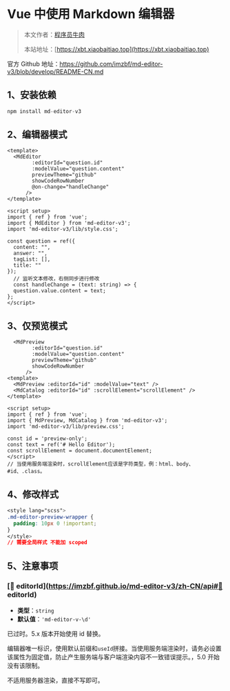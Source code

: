 # Vue 中使用 Markdown 编辑器

> 本文作者：[程序员牛肉](https://github.com/luoye6)
>
> 本站地址：[https://xbt.xiaobaitiao.top](https://xbt.xiaobaitiao.top)

官方 Github 地址：https://github.com/imzbf/md-editor-v3/blob/develop/README-CN.md



## 1、安装依赖

```java
npm install md-editor-v3
```

## 2、编辑器模式

```vue
<template>
  <MdEditor
        :editorId="question.id" 
        :modelValue="question.content"
        previewTheme="github"
        showCodeRowNumber
        @on-change="handleChange"
      />
</template>

<script setup>
import { ref } from 'vue';
import { MdEditor } from 'md-editor-v3';
import 'md-editor-v3/lib/style.css';

const question = ref({
  content: "",
  answer: "",
  tagList: [],
  title: ""
});
  // 监听文本修改，右侧同步进行修改
  const handleChange = (text: string) => {
  question.value.content = text;
};
</script>
```

## 3、仅预览模式

```vue
  <MdPreview
        :editorId="question.id"
        :modelValue="question.content"
        previewTheme="github"
        showCodeRowNumber
      />
<template>
  <MdPreview :editorId="id" :modelValue="text" />
  <MdCatalog :editorId="id" :scrollElement="scrollElement" />
</template>

<script setup>
import { ref } from 'vue';
import { MdPreview, MdCatalog } from 'md-editor-v3';
import 'md-editor-v3/lib/preview.css';

const id = 'preview-only';
const text = ref('# Hello Editor');
const scrollElement = document.documentElement;
</script>
// 当使用服务端渲染时，scrollElement应该是字符类型，例：html、body、#id、.class。
```

## 4、修改样式

```css
<style lang="scss">
.md-editor-preview-wrapper {
  padding: 10px 0 !important;
}
</style>
// 需要全局样式 不能加 scoped
```

## 5、注意事项

### [🎲 editorId](https://imzbf.github.io/md-editor-v3/zh-CN/api#🎲 editorId)

- **类型**：`string`
- **默认值**：`'md-editor-v-\d'`

已过时。5.x 版本开始使用 id 替换。

编辑器唯一标识，使用默认前缀和`useId`拼接。当使用服务端渲染时，请务必设置该属性为固定值，防止产生服务端与客户端渲染内容不一致错误提示。，5.0 开始没有该限制。

不适用服务器渲染，直接不写即可。